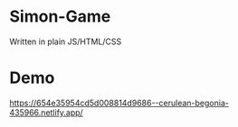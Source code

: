 # Simon-Game

Written in plain JS/HTML/CSS

# Demo
https://654e35954cd5d008814d9686--cerulean-begonia-435966.netlify.app/
